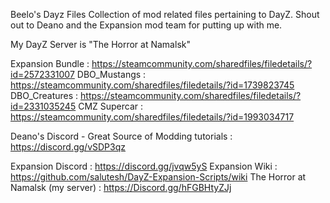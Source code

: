 Beelo's Dayz Files
Collection of mod related files pertaining to DayZ. Shout out to Deano and the Expansion mod team for putting up with me.

My DayZ Server is "The Horror at Namalsk"

Expansion Bundle : https://steamcommunity.com/sharedfiles/filedetails/?id=2572331007
DBO_Mustangs : https://steamcommunity.com/sharedfiles/filedetails/?id=1739823745
DBO_Creatures : https://steamcommunity.com/sharedfiles/filedetails/?id=2331035245
CMZ Supercar : https://steamcommunity.com/sharedfiles/filedetails/?id=1993034717

Deano's Discord - Great Source of Modding tutorials : https://discord.gg/vSDP3qz

Expansion Discord : https://discord.gg/jvqw5yS
Expansion Wiki : https://github.com/salutesh/DayZ-Expansion-Scripts/wiki
The Horror at Namalsk (my server) : https://Discord.gg/hFGBHtyZJj
